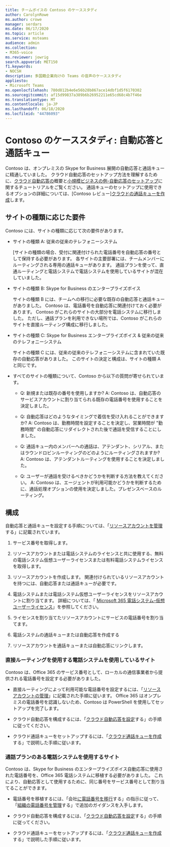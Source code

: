 ```yaml
---
title: チームボイスの Contoso のケーススタディ
author: CarolynRowe
ms.author: crowe
manager: serdars
ms.date: 06/17/2020
ms.topic: article
ms.service: msteams
audience: admin
ms.collection:
- M365-voice
ms.reviewer: jowrig
search.appverid: MET150
f1.keywords:
- NOCSH
description: 多国籍企業向けの Teams の音声のケーススタディ
appliesto:
- Microsoft Teams
ms.openlocfilehash: 780d812b4e6e56b28b867ace14dbf1d5f6170302
ms.sourcegitcommit: af15d99837a389b6b26952211e65cd68c4b7f46e
ms.translationtype: MT
ms.contentlocale: ja-JP
ms.lasthandoff: 06/18/2020
ms.locfileid: "44786093"
---
```

# <a name="contoso-case-study-auto-attendants-and-call-queues"></a>Contoso のケーススタディ: 自動応答と通話キュー

Contoso は、オンプレミスの Skype for Business 展開の自動応答と通話キューに精通していました。 クラウド自動応答のセットアップ方法を理解するために、[クラウド自動応答の](what-are-phone-system-auto-attendants.md)概要と[小規模ビジネスの例-自動応答のセットアップ](tutorial-org-aa.yml)に関するチュートリアルをご覧ください。 通話キューのセットアップに使用できるオプションの詳細については、[Contoso レビュー][クラウドの通話キューを作成](create-a-phone-system-call-queue.md)します。  

## <a name="requirements-depending-on-site-type"></a>サイトの種類に応じた要件

Contoso には、サイトの種類に応じて次の要件があります。

- サイトの種類 A: 従来の従来のテレフォニーシステム 

  [サイトの種類の場合、受付に関連付けられた電話番号を自動応答の番号として保持する必要があります。 各サイトの主要部署には、チームメンバーにルーティングされる専用の通話キューがあります。 通話プランを使って、直通ルーティングと電話システムで電話システムを使用しているサイトが混在していました。  

- サイトの種類 B: Skype for Business のエンタープライズボイス 

  サイトの種類 B には、チームへの移行に必要な既存の自動応答と通話キューがありました。 Contoso は、電話番号を自動応答に関連付けておく必要があります。 Contoso がこれらのサイトの大部分を電話システムに移行しました。 ただし、通話プランを利用できない場所では、Contoso がこれらのサイトを直接ルーティング構成に移行しました。  

- サイトの種類 C: Skype for Business エンタープライズボイス & 従来の従来のテレフォニーシステム 

  サイトの種類 C には、従来の従来のテレフォニーシステムに含まれていた既存の自動応答がありました。 このサイトの決定と構成は、サイトの種類 A と同じです。   

- すべてのサイトの種類について、Contoso から以下の質問が寄せられています。

  - Q: 新規または既存の番号を使用しますか? 
    A: Contoso は、自動応答のサービスアカウントに割り当てられる既存の電話番号を使用することを決定しました。 

  - Q: 自動応答はどのようなタイミングで着信を受け入れることができますか? 
    A: Contoso は、勤務時間を設定することを決定し、営業時間が "勤務時間" の自動応答にリダイレクトされた後で通話を受信することにしました。  

  - Q: 通話キュー内のメンバーへの通話は、アテンダント、シリアル、またはラウンドロビンルーティングのどのようにルーティングされますか? 
    A: Contoso は、アテンダントルーティングを使用することを決定しました。 

  - Q: ユーザーが通話を受けるべきかどうかを判断する方法を教えてください。 
    A: Contoso は、エージェントが利用可能かどうかを判断するために、通話処理オプションの使用を決定しました。プレゼンスベースのルーティング。 


## <a name="configuration"></a>構成

自動応答と通話キューを設定する手順については、「[リソースアカウントを管理](manage-resource-accounts.md)する」に記載されています。 

1. サービス番号を取得します。 

2. リソースアカウントまたは電話システムのライセンスと共に使用する、無料の電話システム仮想ユーザーライセンスまたは有料電話システムライセンスを取得します。

3. リソースアカウントを作成します。 関連付けられているリソースアカウントを持つには、自動応答または通話キューが必要です。 

4. 電話システムまたは電話システム仮想ユーザーライセンスをリソースアカウントに割り当てます。 詳細については、「 [Microsoft 365 電話システム–仮想ユーザーライセンス](https://docs.microsoft.com/microsoftteams/teams-add-on-licensing/virtual-user)」を参照してください。

5. ライセンスを割り当てたリソースアカウントにサービスの電話番号を割り当てます。 

6. 電話システムの通話キューまたは自動応答を作成する 

7. リソースアカウントを通話キューまたは自動応答にリンクします。 


### <a name="sites-with-phone-system-with-direct-routing"></a>直接ルーティングを使用する電話システムを使用しているサイト 

Contoso は、Office 365 のサービス番号として、ローカルの通信事業者から提供される電話番号を設定する必要がありました。 

- 直接ルーティングによって利用可能な電話番号を設定するには、「[リソースアカウントの管理](manage-resource-accounts.md)」に記載された手順に従います。 Office 365 はオンプレミスの電話番号を認識しないため、Contoso は PowerShell を使用してセットアップを完了します。   

- クラウド自動応答を構成するには、「[クラウド自動応答を設定](create-a-phone-system-auto-attendant.md)する」の手順に従ってください。 

- クラウド通話キューをセットアップするには、「[クラウド通話キューを作成](create-a-phone-system-call-queue.md)する」で説明した手順に従います。  


### <a name="sites-with-phone-system-with-calling-plan"></a>通話プランのある電話システムを使用するサイト

Contoso は、Skype for Business のエンタープライズボイス自動応答に使用された電話番号を、Office 365 電話システムに移植する必要がありました。 これにより、自動応答として使用するために、同じ番号をサービス番号として割り当てることができます。 

- 電話番号を移植するには、「会社[に電話番号を移行](https://docs.microsoft.com/microsoftteams/phone-number-calling-plans/transfer-phone-numbers-to-teams)する」の指示に従って、「[組織の電話番号を管理](https://docs.microsoft.com/microsoftteams/manage-phone-numbers-for-your-organization/manage-phone-numbers-for-your-organization)する」で追加のガイダンスを入手します。

- クラウド自動応答を構成するには、「[クラウド自動応答を設定](create-a-phone-system-auto-attendant.md)する」の手順に従ってください。

-  クラウド通話キューをセットアップするには、「[クラウド通話キューを作成](create-a-phone-system-call-queue.md)する」で説明した手順に従います。  

 